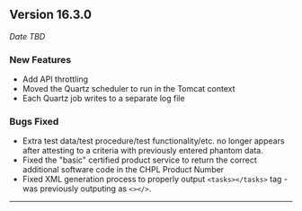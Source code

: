 
## Version 16.3.0
_Date TBD_

### New Features
* Add API throttling
* Moved the Quartz scheduler to run in the Tomcat context
* Each Quartz job writes to a separate log file

### Bugs Fixed
* Extra test data/test procedure/test functionality/etc. no longer appears after attesting to a criteria with previously entered phantom data.
* Fixed the "basic" certified product service to return the correct additional software code in the CHPL Product Number	
* Fixed XML generation process to properly output `<tasks></tasks>` tag - was previously outputing as `<></>`.
---
